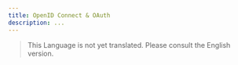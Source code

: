 ```yaml
---
title: OpenID Connect & OAuth
description: ...
---
```


> This Language is not yet translated. Please consult the English version.

